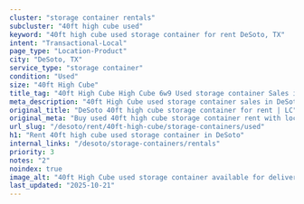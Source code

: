 ```yaml
---
cluster: "storage container rentals"
subcluster: "40ft high cube used"
keyword: "40ft high cube used storage container for rent DeSoto, TX"
intent: "Transactional-Local"
page_type: "Location-Product"
city: "DeSoto, TX"
service_type: "storage container"
condition: "Used"
size: "40ft High Cube"
title_tag: "40ft High Cube High Cube 6w9 Used storage container Sales in DeSoto | LC Container"
meta_description: "40ft High Cube used storage container sales in DeSoto. High cube containers with extra height. Fast delivery, competitive pricing. Serving storage containers area. Quote ID: HSC. Call (214) 524-4168 for your free quote today."
original_title: "DeSoto 40ft high cube storage container for rent | LC"
original_meta: "Buy used 40ft high cube storage container rent with local delivery in DeSoto, TX. LC Container — local Since 2003. Request a fast quote today."
url_slug: "/desoto/rent/40ft-high-cube/storage-containers/used"
h1: "Rent 40ft high cube used storage container in DeSoto"
internal_links: "/desoto/storage-containers/rentals"
priority: 3
notes: "2"
noindex: true
image_alt: "40ft High Cube used storage container available for delivery in DeSoto"
last_updated: "2025-10-21"
---
```


<!-- TODO: Add unique city/inventory copy, images, and internal links here. -->
